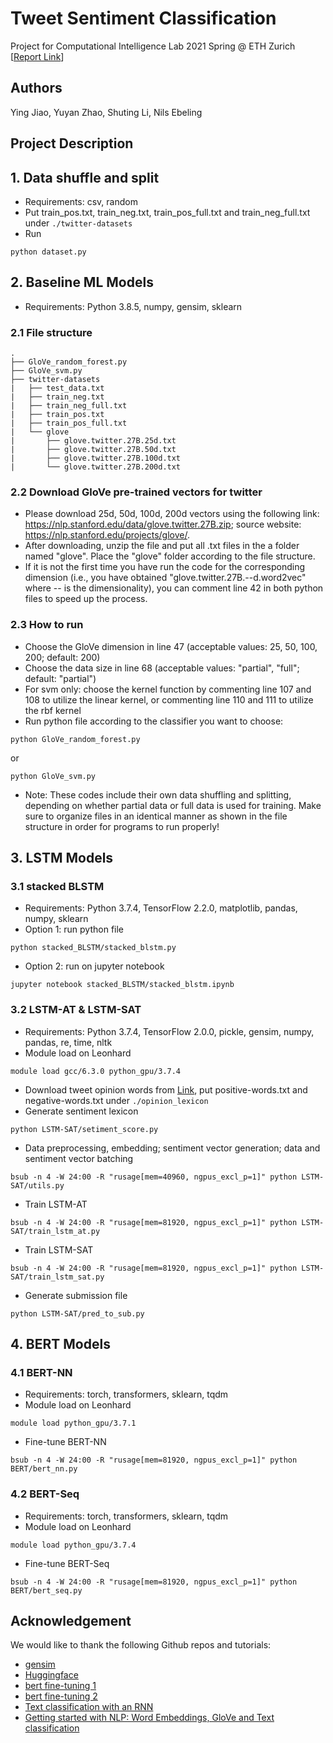 # Tweet Sentiment Classification
Project for Computational Intelligence Lab 2021 Spring @ ETH Zurich [[Report Link]()] <br/>

## Authors
Ying Jiao, Yuyan Zhao, Shuting Li, Nils Ebeling
## Project Description



## 1. Data shuffle and split
- Requirements: csv, random
- Put train_pos.txt, train_neg.txt, train_pos_full.txt and train_neg_full.txt under ```./twitter-datasets```
- Run
```
python dataset.py
```

## 2. Baseline ML Models
- Requirements: Python 3.8.5, numpy, gensim, sklearn

### 2.1 File structure
```
.
├── GloVe_random_forest.py
├── GloVe_svm.py
├── twitter-datasets
|   ├── test_data.txt
|   ├── train_neg.txt
|   ├── train_neg_full.txt
|   ├── train_pos.txt
|   ├── train_pos_full.txt
|   └── glove
|       ├── glove.twitter.27B.25d.txt
|       ├── glove.twitter.27B.50d.txt
|       ├── glove.twitter.27B.100d.txt
|       └── glove.twitter.27B.200d.txt
```

### 2.2 Download GloVe pre-trained vectors for twitter
- Please download 25d, 50d, 100d, 200d vectors using the following link: https://nlp.stanford.edu/data/glove.twitter.27B.zip; source website: https://nlp.stanford.edu/projects/glove/.
- After downloading, unzip the file and put all .txt files in the a folder named "glove". Place the "glove" folder according to the file structure.
- If it is not the first time you have run the code for the corresponding dimension (i.e., you have obtained "glove.twitter.27B.--d.word2vec" where -- is the dimensionality), you can comment line 42 in both python files to speed up the process.

### 2.3 How to run
- Choose the GloVe dimension in line 47 (acceptable values: 25, 50, 100, 200; default: 200)
- Choose the data size in line 68 (acceptable values: "partial", "full"; default: "partial")
- For svm only: choose the kernel function by commenting line 107 and 108 to utilize the linear kernel, or commenting line 110 and 111 to utilize the rbf kernel
- Run python file according to the classifier you want to choose:
```
python GloVe_random_forest.py
```
or
```
python GloVe_svm.py
```
- Note: These codes include their own data shuffling and splitting, depending on whether partial data or full data is used for training. Make sure to organize files in an identical manner as shown in the file structure in order for programs to run properly!

## 3. LSTM Models

### 3.1 stacked BLSTM
- Requirements: Python 3.7.4, TensorFlow 2.2.0, matplotlib, pandas, numpy, sklearn
- Option 1: run python file
```
python stacked_BLSTM/stacked_blstm.py
```
- Option 2: run on jupyter notebook
```
jupyter notebook stacked_BLSTM/stacked_blstm.ipynb
```

### 3.2 LSTM-AT & LSTM-SAT
- Requirements: Python 3.7.4, TensorFlow 2.0.0, pickle, gensim, numpy, pandas, re, time, nltk
- Module load on Leonhard
```
module load gcc/6.3.0 python_gpu/3.7.4
```
- Download tweet opinion words from [Link](https://www.kaggle.com/nltkdata/opinion-lexicon), put positive-words.txt and negative-words.txt under ```./opinion_lexicon```
- Generate sentiment lexicon
```
python LSTM-SAT/setiment_score.py
```
- Data preprocessing, embedding; sentiment vector generation; data and sentiment vector batching
```
bsub -n 4 -W 24:00 -R "rusage[mem=40960, ngpus_excl_p=1]" python LSTM-SAT/utils.py
```
- Train LSTM-AT
```
bsub -n 4 -W 24:00 -R "rusage[mem=81920, ngpus_excl_p=1]" python LSTM-SAT/train_lstm_at.py
```
- Train LSTM-SAT
```
bsub -n 4 -W 24:00 -R "rusage[mem=81920, ngpus_excl_p=1]" python LSTM-SAT/train_lstm_sat.py
```
- Generate submission file
```
python LSTM-SAT/pred_to_sub.py
```

## 4. BERT Models

### 4.1 BERT-NN
- Requirements: torch, transformers, sklearn, tqdm
- Module load on Leonhard
```
module load python_gpu/3.7.1
```
- Fine-tune BERT-NN
```
bsub -n 4 -W 24:00 -R "rusage[mem=81920, ngpus_excl_p=1]" python BERT/bert_nn.py
```

### 4.2 BERT-Seq
- Requirements: torch, transformers, sklearn, tqdm
- Module load on Leonhard
```
module load python_gpu/3.7.4
```
- Fine-tune BERT-Seq
```
bsub -n 4 -W 24:00 -R "rusage[mem=81920, ngpus_excl_p=1]" python BERT/bert_seq.py
```

## Acknowledgement
We would like to thank the following Github repos and tutorials: <br/>
- [gensim](https://github.com/RaRe-Technologies/gensim)
- [Huggingface](https://huggingface.co/)
- [bert fine-tuning 1](https://mccormickml.com/2019/07/22/BERT-fine-tuning/)
- [bert fine-tuning 2](https://skimai.com/fine-tuning-bert-for-sentiment-analysis/)
- [Text classification with an RNN](https://www.tensorflow.org/text/tutorials/text_classification_rnn)
- [Getting started with NLP: Word Embeddings, GloVe and Text classification](https://edumunozsala.github.io/BlogEms/jupyter/nlp/classification/embeddings/python/2020/08/15/Intro_NLP_WordEmbeddings_Classification.html)
